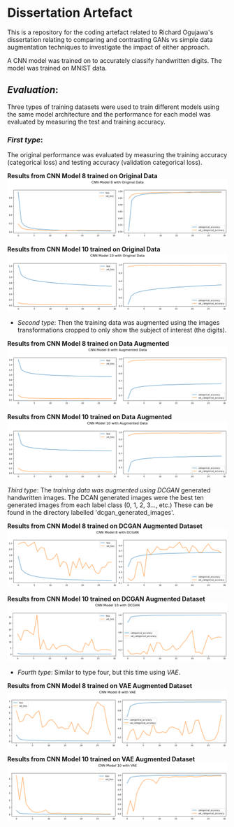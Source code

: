 # Dissertation Artefact

This is a repository for the coding artefact related to Richard Ogujawa's dissertation relating to comparing and contrasting GANs vs simple data augmentation techniques to investigate the impact of either approach.

A CNN model was trained on to accurately classify handwritten digits. The model was trained on MNIST data.

## _Evaluation_:

Three types of training datasets were used to train different models using the same model architecture and the performance for each model was evaluated by measuring the test and training accuracy.

### _First type_:

The original performance was evaluated by measuring the training accuracy (categorical loss) and testing accuracy (validation categorical loss).

**Results from CNN Model 8 trained on Original Data**
![Results from CNN Model 8 trained on Original Data](https://github.com/RichardOgujawa/dissertation_artefact/blob/main/images/history8_og.png?raw=true)

**Results from CNN Model 10 trained on Original Data**
![Results from CNN model 10 trained on Original Data](https://github.com/RichardOgujawa/dissertation_artefact/blob/main/images/history10_og.png?raw=true)

- _Second type_: Then the training data was augmented using the images transformations cropped to only show the subject of interest (the digits).

**Results from CNN Model 8 trained on Data Augmented**
![Results from CNN Model 8 trained on Data Augmented](https://github.com/RichardOgujawa/dissertation_artefact/blob/main/images/history8_aug.png?raw=true)

**Results from CNN Model 10 trained on Data Augmented**
![Results from CNN Model 10 trained on Data Augmented](https://github.com/RichardOgujawa/dissertation_artefact/blob/main/images/history10_aug.png?raw=true)

_Third type_: The _training data was augmented using DCGAN_ generated handwritten images. The DCAN generated images were the best ten generated images from each label class (0, 1, 2, 3..., etc.) These can be found in the directory labelled 'dcgan_generated_images'.

**Results from CNN Model 8 trained on DCGAN Augmented Dataset**
![Results from CNN Model 8 trained on DCGAN Augmented Dataset](https://github.com/RichardOgujawa/dissertation_artefact/blob/main/images/history8_dcgan.png?raw=true)

**Results from CNN Model 10 trained on DCGAN Augmented Dataset**
![Results from CNN Model 10 trained on DCGAN Augmented Dataset](https://github.com/RichardOgujawa/dissertation_artefact/blob/main/images/history10_dcgan.png?raw=true)

- _Fourth type_: Similar to type four, but this time using _VAE_.

**Results from CNN Model 8 trained on VAE Augmented Dataset**
![Results from CNN Model 8 trained on VAE Augmented Dataset](https://github.com/RichardOgujawa/dissertation_artefact/blob/main/images/history8_vae.png?raw=true)

**Results from CNN Model 10 trained on VAE Augmented Dataset**
![Results from CNN Model 10 trained on VAE Augmented Dataset](https://github.com/RichardOgujawa/dissertation_artefact/blob/main/images/history10_vae.png?raw=true)
